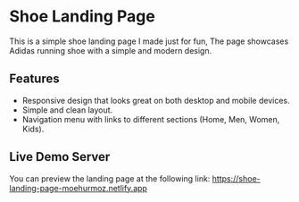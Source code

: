 # Shoe Landing Page

This is a simple shoe landing page I made just for fun, The page showcases Adidas running shoe with a simple and modern design.

## Features

- Responsive design that looks great on both desktop and mobile devices.
- Simple and clean layout.
- Navigation menu with links to different sections (Home, Men, Women, Kids).

## Live Demo Server

You can preview the landing page at the following link: https://shoe-landing-page-moehurmoz.netlify.app
